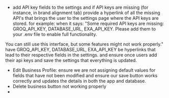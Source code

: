-  add API key fields to the settings and if API keys are missing (for instance, in brand alignment tab) provide a hyperlink of all the missing API's that brings the user to the settings page where the API keys are stored.
for example: when it says:  "Some required API keys are missing: GROQ_API_KEY, DATABASE_URL, EXA_API_KEY. Please add them to your .env file to enable full functionality.

You can still use this interface, but some features might not work properly." have GROQ_API_KEY, DATABASE_URL, EXA_API_KEY be hyperlinks that lead to their respective fields in the settings. and ensure once users add their api keys and save the settings that everything is updated.

- Edit Business Profile: ensure we are not assigning default values for fields that have not been modified and ensure our save button works correctly and updates the details in both the app and database.
- Delete business button not working properly
- 